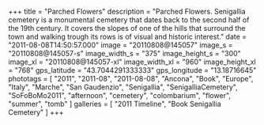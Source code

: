 +++
title = "Parched Flowers"
description = "Parched Flowers. Senigallia cemetery is a monumental cemetery that dates back to the second half of the 19th century. It covers the slopes of one of the hills that surround the town and walking trough its rows is of visual and historic interest."
date = "2011-08-08T14:50:57.000"
image = "20110808@145057"
image_s = "20110808@145057-s"
image_width_s = "375"
image_height_s = "300"
image_xl = "20110808@145057-xl"
image_width_xl = "960"
image_height_xl = "768"
gps_latitude = "43.7044291333333"
gps_longitude = "13.18716645"
phototags = [ "2011", "2011-08", "2011-08-08", "Ancona", "Book", "Europe", "Italy", "Marche", "San Gaudenzio", "Senigallia", "SenigalliaCemetery", "SoFoBoMo2011", "afternoon", "cemetery", "colombarium", "flower", "summer", "tomb" ]
galleries = [ "2011 Timeline", "Book Senigallia Cemetery" ]
+++
